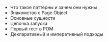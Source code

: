 - Что такое паттерны и зачем они нужны
- Знакомство с Page Object
- Основные сущности
- Цепочка запуска
- Первый тест в POM
- Декларативный и императивный подходы
